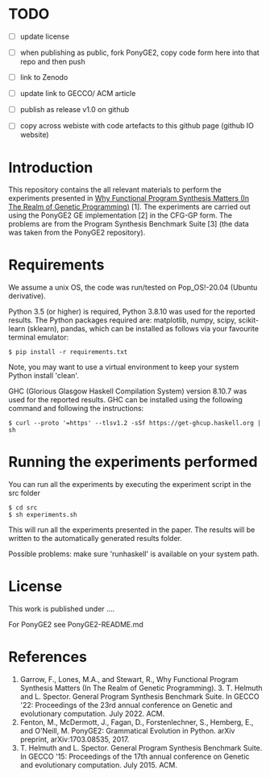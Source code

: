 # TODO

- [ ] update license
- [ ] when publishing as public, fork PonyGE2, copy code form here into that repo and then push
- [ ] link to Zenodo
- [ ] update link to GECCO/ ACM article
- [ ] publish as release v1.0 on github 
- [ ] copy across webiste with code artefacts to this github page (github IO website)


# Introduction

This repository contains the all relevant materials to perform the experiments presented in [Why Functional Program Synthesis Matters (In The Realm of Genetic Programming)](www.gecco-link-when-it-goes-live.com) [1]. The experiments are carried out using the PonyGE2 GE implementation [2] in the CFG-GP form. The problems are from the Program Synthesis Benchmark Suite [3] (the data was taken from the PonyGE2 repository).

# Requirements

We assume a unix OS, the code was run/tested on Pop_OS!-20.04 (Ubuntu derivative).

Python 3.5 (or higher) is required, Python 3.8.10 was used for the reported results. The Python packages required are: matplotlib, numpy, scipy, scikit-learn (sklearn), pandas, which can be installed as follows via your favourite terminal emulator:

    $ pip install -r requirements.txt

Note, you may want to use a virtual environment to keep your system Python install 'clean'.

GHC (Glorious Glasgow Haskell Compilation System) version 8.10.7 was used for the reported results. GHC can be installed using the following command and following the instructions:

    $ curl --proto '=https' --tlsv1.2 -sSf https://get-ghcup.haskell.org | sh

# Running the experiments performed

You can run all the experiments by executing the experiment script in the src folder

    $ cd src
    $ sh experiments.sh

This will run all the experiments presented in the paper. The results will be written to the automatically generated results folder.

Possible problems: make sure 'runhaskell' is available on your system path.

# License

This work is published under ....

For PonyGE2 see PonyGE2-README.md

# References

1. Garrow, F., Lones, M.A., and Stewart, R., Why Functional Program Synthesis Matters (In The Realm of Genetic Programming). 3. T. Helmuth and L. Spector. General Program Synthesis Benchmark Suite. In GECCO '22: Proceedings of the 23rd annual conference on Genetic and evolutionary computation. July 2022. ACM.
2. Fenton, M., McDermott, J., Fagan, D., Forstenlechner, S., Hemberg, E., and O'Neill, M. PonyGE2: Grammatical Evolution in Python. arXiv preprint, arXiv:1703.08535, 2017.
3. T. Helmuth and L. Spector. General Program Synthesis Benchmark Suite. In GECCO '15: Proceedings of the 17th annual conference on Genetic and evolutionary computation. July 2015. ACM.